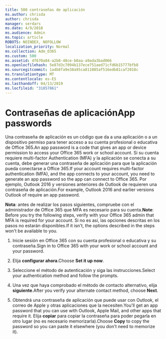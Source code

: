 ```yaml
---
title: 500 contraseñas de aplicación
ms.author: chrisda
author: chrisda
manager: serdars
ms.date: 4/9/2018
ms.audience: Admin
ms.topic: article
ROBOTS: NOINDEX, NOFOLLOW
localization_priority: Normal
ms.collection: Adm_O365
ms.custom: 500
ms.assetid: 4f670a84-a2b8-48ce-b0aa-a9ada3bad066
ms.openlocfilehash: 5e87d3c7094b137ece751aed71cfd6b15777bfb8
ms.sourcegitcommit: 1a4b8fa9e38a95ca811085af516edb81caf2018c
ms.translationtype: MT
ms.contentlocale: es-ES
ms.lasthandoff: 04/13/2019
ms.locfileid: "31857861"
---
```

# <a name="app-passwords"></a><span data-ttu-id="e9fe1-102">Contraseñas de aplicación</span><span class="sxs-lookup"><span data-stu-id="e9fe1-102">App passwords</span></span>

<span data-ttu-id="e9fe1-103">Una contraseña de aplicación es un código que da a una aplicación o a un dispositivo permiso para tener acceso a su cuenta profesional o educativa de Office 365.</span><span class="sxs-lookup"><span data-stu-id="e9fe1-103">An app password is a code that gives an app or device permission to access your Office 365 work or school account.</span></span> <span data-ttu-id="e9fe1-104">Si su cuenta requiere multi-factor Authentication (MFA) y la aplicación se conecta a su cuenta, debe generar una contraseña de aplicación para que la aplicación pueda conectarse a Office 365.</span><span class="sxs-lookup"><span data-stu-id="e9fe1-104">If your account requires multi-factor authentication (MFA), and the app connects to your account, you need to generate an app password so the app can connect to Office 365.</span></span> <span data-ttu-id="e9fe1-105">Por ejemplo, Outlook 2016 y versiones anteriores de Outlook de requieren una contraseña de aplicación.</span><span class="sxs-lookup"><span data-stu-id="e9fe1-105">For example, Outlook 2016 and earlier versions Outlook of require an app password.</span></span>

 <span data-ttu-id="e9fe1-106">**Nota**: antes de realizar los pasos siguientes, compruebe con el administrador de Office 365 que MFA es necesario para su cuenta.</span><span class="sxs-lookup"><span data-stu-id="e9fe1-106">**Note**: Before you try the following steps, verify with your Office 365 admin that MFA is required for your account.</span></span> <span data-ttu-id="e9fe1-107">Si no es así, las opciones descritas en los pasos no estarán disponibles.</span><span class="sxs-lookup"><span data-stu-id="e9fe1-107">If it isn't, the options described in the steps won't be available to you.</span></span>

1. <span data-ttu-id="e9fe1-108">Inicie sesión en Office 365 con su cuenta profesional o educativa y su contraseña.</span><span class="sxs-lookup"><span data-stu-id="e9fe1-108">Sign in to Office 365 with your work or school account and your password.</span></span>

2. <span data-ttu-id="e9fe1-109">Elija **configurar ahora**.</span><span class="sxs-lookup"><span data-stu-id="e9fe1-109">Choose **Set it up now**.</span></span>

3. <span data-ttu-id="e9fe1-110">Seleccione el método de autenticación y siga las instrucciones.</span><span class="sxs-lookup"><span data-stu-id="e9fe1-110">Select your authentication method and follow the prompts.</span></span>

4. <span data-ttu-id="e9fe1-111">Una vez que haya comprobado el método de contacto alternativo, elija **siguiente**.</span><span class="sxs-lookup"><span data-stu-id="e9fe1-111">After you verify your alternate contact method, choose **Next**.</span></span>

5. <span data-ttu-id="e9fe1-112">Obtendrá una contraseña de aplicación que puede usar con Outlook, el correo de Apple y otras aplicaciones que la necesiten.</span><span class="sxs-lookup"><span data-stu-id="e9fe1-112">You'll get an app password that you can use with Outlook, Apple Mail, and other apps that require it.</span></span> <span data-ttu-id="e9fe1-113">Elija **copiar** para copiar la contraseña para poder pegarla en otro lugar (no es necesario memorizarla).</span><span class="sxs-lookup"><span data-stu-id="e9fe1-113">Choose **Copy** to copy the password so you can paste it elsewhere (you don't need to memorize it).</span></span>
